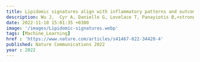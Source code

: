 ```yaml
---
title: Lipidomic signatures align with inflammatory patterns and outcomes in critical illness
description: Wu J,  Cyr A, Danielle G, Lovelace T, Panayiotis B,<strong><u>Das J</u></strong>, Kar U, Chen T, Guyette F, Yazer M, Daley B, Miller R, Harbrecht B, Claridge J, Phelan H, Zuckerbraun B, Neal M, Johansson P, Stensballe J, Namas R, Vodovotz Y, Sperry J
date: 2022-11-10 15:01:35 +0300
image: '/images/Lipidomic-signatures.webp'
tags: [Machine_Learning]
href : 'https://www.nature.com/articles/s41467-022-34420-4'
published: Nature Communications 2022
year : 2022
---
```


